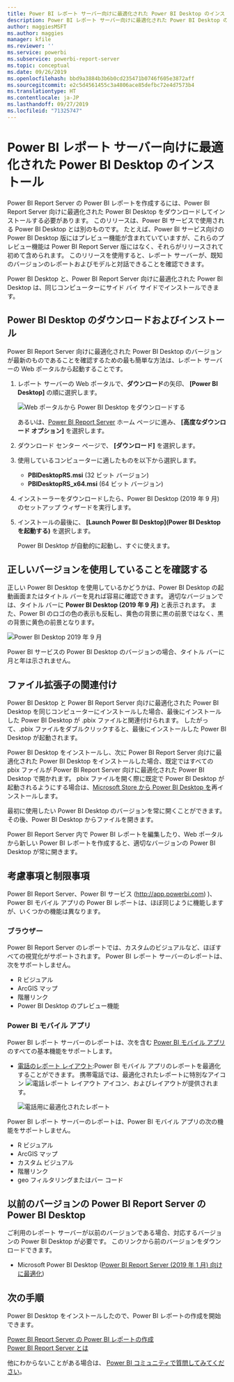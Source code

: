 ```yaml
---
title: Power BI レポート サーバー向けに最適化された Power BI Desktop のインストール
description: Power BI レポート サーバー向けに最適化された Power BI Desktop のインストール方法の詳細
author: maggiesMSFT
ms.author: maggies
manager: kfile
ms.reviewer: ''
ms.service: powerbi
ms.subservice: powerbi-report-server
ms.topic: conceptual
ms.date: 09/26/2019
ms.openlocfilehash: bbd9a3884b3b6b0cd235471b0746f605e3872aff
ms.sourcegitcommit: e2c5d4561455c3a4806ace85defbc72e4d7573b4
ms.translationtype: HT
ms.contentlocale: ja-JP
ms.lasthandoff: 09/27/2019
ms.locfileid: "71325747"
---
```

# <a name="install-power-bi-desktop-optimized-for-power-bi-report-server"></a>Power BI レポート サーバー向けに最適化された Power BI Desktop のインストール

Power BI Report Server の Power BI レポートを作成するには、Power BI Report Server 向けに最適化された Power BI Desktop をダウンロードしてインストールする必要があります。 このリリースは、Power BI サービスで使用される Power BI Desktop とは別のものです。 たとえば、Power BI サービス向けの Power BI Desktop 版にはプレビュー機能が含まれていていますが、これらのプレビュー機能は Power BI Report Server 版にはなく、それらがリリースされて初めて含められます。 このリリースを使用すると、レポート サーバーが、既知のバージョンのレポートおよびモデルと対話できることを確認できます。 

Power BI Desktop と、Power BI Report Server 向けに最適化された Power BI Desktop は、同じコンピューターにサイド バイ サイドでインストールできます。

## <a name="download-and-install-power-bi-desktop"></a>Power BI Desktop のダウンロードおよびインストール

Power BI Report Server 向けに最適化された Power BI Desktop のバージョンが最新のものであることを確認するための最も簡単な方法は、レポート サーバーの Web ポータルから起動することです。

1. レポート サーバーの Web ポータルで、**ダウンロード**の矢印、 **[Power BI Desktop]** の順に選択します。

    ![Web ポータルから Power BI Desktop をダウンロードする](media/install-powerbi-desktop/report-server-download-web-portal.png)

    あるいは、[Power BI Report Server](https://powerbi.microsoft.com/report-server/) ホーム ページに進み、 **[高度なダウンロード オプション]** を選択します。

2. ダウンロード センター ページで、 **[ダウンロード]** を選択します。

3. 使用しているコンピューターに適したものを以下から選択します。 

    - **PBIDesktopRS.msi** (32 ビット バージョン)
    - **PBIDesktopRS_x64.msi** (64 ビット バージョン)

1. インストーラーをダウンロードしたら、Power BI Desktop (2019 年 9 月) のセットアップ ウィザードを実行します。

2. インストールの最後に、 **[Launch Power BI Desktop]\(Power BI Desktop を起動する\)** を選択します。

    Power BI Desktop が自動的に起動し、すぐに使えます。

## <a name="verify-youre-using-the-correct-version"></a>正しいバージョンを使用していることを確認する
正しい Power BI Desktop を使用しているかどうかは、Power BI Desktop の起動画面またはタイトル バーを見れば容易に確認できます。 適切なバージョンでは、タイトル バーに **Power BI Desktop (2019 年 9 月)** と表示されます。 また、Power BI のロゴの色の表示も反転し、黄色の背景に黒の前景ではなく、黒の背景に黄色の前景となります。

![Power BI Desktop 2019 年 9 月](media/install-powerbi-desktop/power-bi-report-server-desktop-sept-2019.png)

Power BI サービスの Power BI Desktop のバージョンの場合、タイトル バーに月と年は示されません。

## <a name="file-extension-association"></a>ファイル拡張子の関連付け
Power BI Desktop と Power BI Report Server 向けに最適化された Power BI Desktop を同じコンピューターにインストールした場合、最後にインストールした Power BI Desktop が .pbix ファイルと関連付けられます。 したがって、.pbix ファイルをダブルクリックすると、最後にインストールした Power BI Desktop が起動されます。

Power BI Desktop をインストールし、次に Power BI Report Server 向けに最適化された Power BI Desktop をインストールした場合、既定ではすべての pbix ファイルが Power BI Report Server 向けに最適化された Power BI Desktop で開かれます。 pbix ファイルを開く際に既定で Power BI Desktop が起動されるようにする場合は、[Microsoft Store から Power BI Desktop を](http://aka.ms/pbidesktopstore)再インストールします。

最初に使用したい Power BI Desktop のバージョンを常に開くことができます。 その後、Power BI Desktop からファイルを開きます。

Power BI Report Server 内で Power BI レポートを編集したり、Web ポータルから新しい Power BI レポートを作成すると、適切なバージョンの Power BI Desktop が常に開きます。

## <a name="considerations-and-limitations"></a>考慮事項と制限事項

Power BI Report Server、Power BI サービス (http://app.powerbi.com) )、Power BI モバイル アプリの Power BI レポートは、ほぼ同じように機能しますが、いくつかの機能は異なります。

### <a name="in-a-browser"></a>ブラウザー

Power BI Report Server のレポートでは、カスタムのビジュアルなど、ほぼすべての視覚化がサポートされます。 Power BI レポート サーバーのレポートは、次をサポートしません。

* R ビジュアル
* ArcGIS マップ
* 階層リンク
* Power BI Desktop のプレビュー機能

### <a name="in-the-power-bi-mobile-apps"></a>Power BI モバイル アプリ

Power BI レポート サーバーのレポートは、次を含む [Power BI モバイル アプリ](../consumer/mobile/mobile-apps-for-mobile-devices.md)のすべての基本機能をサポートします。

* [電話のレポート レイアウト](../desktop-create-phone-report.md):Power BI モバイル アプリのレポートを最適化することができます。 携帯電話では、最適化されたレポートに特別なアイコン ![電話レポート レイアウト アイコン](media/install-powerbi-desktop/power-bi-rs-mobile-optimized-icon.png)、およびレイアウトが提供されます。
  
    ![電話用に最適化されたレポート](media/install-powerbi-desktop/power-bi-rs-mobile-optimized-report.png)

Power BI レポート サーバーのレポートは、Power BI モバイル アプリの次の機能をサポートしません。

* R ビジュアル
* ArcGIS マップ
* カスタム ビジュアル
* 階層リンク
* geo フィルタリングまたはバー コード

## <a name="power-bi-desktop-for-earlier-versions-of-power-bi-report-server"></a>以前のバージョンの Power BI Report Server の Power BI Desktop

ご利用のレポート サーバーが以前のバージョンである場合、対応するバージョンの Power BI Desktop が必要です。 このリンクから前のバージョンをダウンロードできます。

- Microsoft Power BI Desktop ([Power BI Report Server (2019 年 1 月) 向けに最適化](https://go.microsoft.com/fwlink/?linkid=2055039))

## <a name="next-steps"></a>次の手順

Power BI Desktop をインストールしたので、Power BI レポートの作成を開始できます。

[Power BI Report Server の Power BI レポートの作成](quickstart-create-powerbi-report.md)  
[Power BI Report Server とは](get-started.md)

他にわからないことがある場合は、 [Power BI コミュニティで質問してみてください](https://community.powerbi.com/)。
